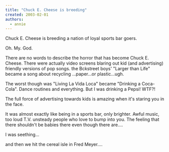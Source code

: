 ```yaml
---
title: "Chuck E. Cheese is breeding"
created: 2003-02-01
authors: 
  - annie
---
```


Chuck E. Cheese is breeding a nation of loyal sports bar goers.  
  
Oh. My. God.  
  
There are no words to describe the horror that has become Chuck E. Cheese. There were actually video screens blaring out kid (and advertising) friendly versions of pop songs. the Bckstreet boys' "Larger than Life" became a song about recycling ...paper...or plastic...ugh.  
  
The worst though was "Living La Vida Loca" became "Drinking a Coca-Cola". Dance routines and everything. But I was drinking a Pepsi! WTF?!  
  
The full force of advertising towards kids is amazing when it's staring you in the face.  
  
It was almost exactly like being in a sports bar, only brighter. Awful music, too loud T.V. unsteady people who love to bump into you. The feeling that there shouldn't be babies there even though there are....  
  
I was seething...  
  
and then we hit the cereal isle in Fred Meyer....
